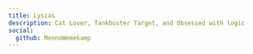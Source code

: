 ```yaml
---
title: Lysias
description: Cat Lover, Tankbuster Target, and Obsessed with logic
social:
  github: MennoWemekamp
---
```

